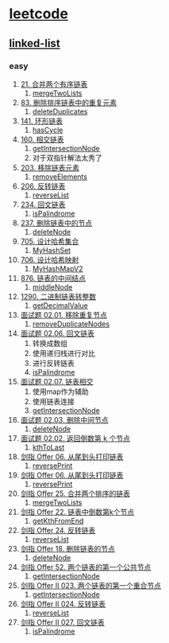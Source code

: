 # [leetcode](https://leetcode-cn.com)

## [linked-list](https://leetcode-cn.com/tag/linked-list/problemset/)

### easy

1. [21. 合并两个有序链表](https://leetcode-cn.com/problems/merge-two-sorted-lists/)
    1. [mergeTwoLists](../linked_list/mergeTwoLists.go)
2. [83. 删除排序链表中的重复元素](https://leetcode-cn.com/problems/remove-duplicates-from-sorted-list/)
    1. [deleteDuplicates](../linked_list/deleteDuplicates.go)
3. [141. 环形链表](https://leetcode-cn.com/problems/linked-list-cycle/)
    1. [hasCycle](../linked_list/hasCycle.go)
4. [160. 相交链表](https://leetcode-cn.com/problems/intersection-of-two-linked-lists/)
    1. [getIntersectionNode](../linked_list/getIntersectionNode.go)
    2. 对于双指针解法太秀了
5. [203. 移除链表元素](https://leetcode-cn.com/problems/remove-linked-list-elements/)
    1. [removeElements](../linked_list/removeElements.go)
6. [206. 反转链表](https://leetcode-cn.com/problems/reverse-linked-list/)
    1. [reverseList](../linked_list/reverseList.go)
7. [234. 回文链表](https://leetcode-cn.com/problems/palindrome-linked-list/)
    1. [isPalindrome](../linked_list/isPalindrome.go)
8. [237. 删除链表中的节点](https://leetcode-cn.com/problems/delete-node-in-a-linked-list/)
    1. [deleteNode](../linked_list/deleteNode.go)
9. [705. 设计哈希集合](https://leetcode-cn.com/problems/design-hashset/)
    1. [MyHashSet](../linked_list/MyHashSet.go)
10. [706. 设计哈希映射](https://leetcode-cn.com/problems/design-hashmap/)
    1. [MyHashMapV2](../linked_list/MyHashSetV2.go)
11. [876. 链表的中间结点](https://leetcode-cn.com/problems/middle-of-the-linked-list/)
    1. [middleNode](../linked_list/middleNode.go)
12. [1290. 二进制链表转整数](https://leetcode-cn.com/problems/convert-binary-number-in-a-linked-list-to-integer/)
    1. [getDecimalValue](../linked_list/getDecimalValue.go)
13. [面试题 02.01. 移除重复节点](https://leetcode-cn.com/problems/remove-duplicate-node-lcci/)
    1. [removeDuplicateNodes](../linked_list/removeDuplicateNodes.go)
14. [面试题 02.06. 回文链表](https://leetcode-cn.com/problems/palindrome-linked-list-lcci/)
    1. 转换成数组
    2. 使用递归栈进行对比
    3. 进行反转链表
    4. [isPalindrome](../linked_list/isPalindrome.go)
15. [面试题 02.07. 链表相交](https://leetcode-cn.com/problems/intersection-of-two-linked-lists-lcci/)
    1. 使用map作为辅助
    2. 使用链表连接
    3. [getIntersectionNode](../linked_list/getIntersectionNode.go)
16. [面试题 02.03. 删除中间节点](https://leetcode-cn.com/problems/delete-middle-node-lcci/)
    1. [deleteNode](../linked_list/deleteNode.go)
17. [面试题 02.02. 返回倒数第 k 个节点](https://leetcode-cn.com/problems/kth-node-from-end-of-list-lcci/)
    1. [kthToLast](../linked_list/kthToLast.go)
18. [剑指 Offer 06. 从尾到头打印链表](https://leetcode-cn.com/problems/cong-wei-dao-tou-da-yin-lian-biao-lcof/)
    1. [reversePrint](../linked_list/reversePrint.go)
19. [剑指 Offer 06. 从尾到头打印链表](https://leetcode-cn.com/problems/cong-wei-dao-tou-da-yin-lian-biao-lcof/)
    1. [reversePrint](../linked_list/reversePrint.go)
20. [剑指 Offer 25. 合并两个排序的链表](https://leetcode-cn.com/problems/he-bing-liang-ge-pai-xu-de-lian-biao-lcof/)
    1. [mergeTwoLists](../linked_list/mergeTwoLists.go)
21. [剑指 Offer 22. 链表中倒数第k个节点](https://leetcode-cn.com/problems/lian-biao-zhong-dao-shu-di-kge-jie-dian-lcof/)
    1. [getKthFromEnd](../linked_list/getKthFromEnd.go)
22. [剑指 Offer 24. 反转链表](https://leetcode-cn.com/problems/fan-zhuan-lian-biao-lcof/)
    1. [reverseList](../linked_list/reverseList.go)
23. [剑指 Offer 18. 删除链表的节点](https://leetcode-cn.com/problems/shan-chu-lian-biao-de-jie-dian-lcof/submissions/)
    1. [deleteNode](../linked_list/deleteNode18.go)
24. [剑指 Offer 52. 两个链表的第一个公共节点](https://leetcode-cn.com/problems/liang-ge-lian-biao-de-di-yi-ge-gong-gong-jie-dian-lcof/)
    1. [getIntersectionNode](../linked_list/getIntersectionNode.go)
25. [剑指 Offer II 023. 两个链表的第一个重合节点](https://leetcode-cn.com/problems/3u1WK4/)
    1. [getIntersectionNode](../linked_list/getIntersectionNode.go)
26. [剑指 Offer II 024. 反转链表](https://leetcode-cn.com/problems/UHnkqh/)
    1. [reverseList](../linked_list/reverseList.go)
27. [剑指 Offer II 027. 回文链表](https://leetcode-cn.com/problems/aMhZSa/)
    1. [isPalindrome](../linked_list/isPalindrome.go)